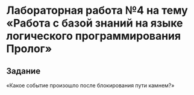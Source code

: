 # Лабораторная работа №4 на тему «Работа с базой знаний на языке логического программирования Пролог»

## Задание
«Какое событие произошло после блокирования пути камнем?»
